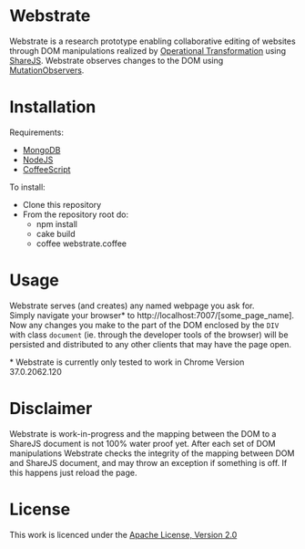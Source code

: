 Webstrate
=========

Webstrate is a research prototype enabling collaborative editing of websites through DOM manipulations realized by [Operational Transformation](http://en.wikipedia.org/wiki/Operational_transformation) using [ShareJS](https://github.com/share/ShareJS). Webstrate observes changes to the DOM using [MutationObservers](https://developer.mozilla.org/en/docs/Web/API/MutationObserver).

Installation
============
Requirements:
 * [MongoDB](http://www.mongodb.org)
 * [NodeJS](http://nodejs.org)
 * [CoffeeScript](http://coffeescript.org)

To install:
 * Clone this repository
 * From the repository root do:
    * npm install
    * cake build
    * coffee webstrate.coffee
 
Usage
=====
Webstrate serves (and creates) any named webpage you ask for.<br>
Simply navigate your browser* to http://localhost:7007/[some_page_name].<br>
Now any changes you make to the part of the DOM enclosed by the `DIV` with class `document` (ie. through the developer tools of the browser) will be persisted and distributed to any other clients that may have the page open.

\* Webstrate is currently only tested to work in Chrome Version 37.0.2062.120 

Disclaimer
==========
Webstrate is work-in-progress and the mapping between the DOM to a ShareJS document is not 100% water proof yet.
After each set of DOM manipulations Webstrate checks the integrity of the mapping between DOM and ShareJS document, and may throw an exception if something is off. If this happens just reload the page.

License
=======

This work is licenced under the [Apache License, Version 2.0](http://www.apache.org/licenses/LICENSE-2.0)
